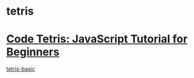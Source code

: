 # tetris

# [Code Tetris: JavaScript Tutorial for Beginners](https://www.youtube.com/watch?v=rAUn1Lom6dw)

[tetris-basic](https://github.com/kubowania/Tetris-Basic)
